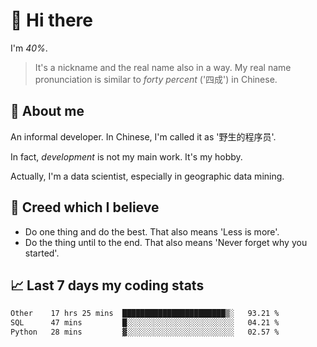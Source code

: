 # 👋 Hi there

I'm *40%*.

> It's a nickname and the real name also in a way.
> My real name pronunciation is similar to *forty percent* ('四成') in Chinese.

## :speech_balloon: About me

An informal developer. In Chinese, I'm called it as '野生的程序员'.

In fact, _development_ is not my main work. It's my hobby.

Actually, I'm a data scientist, especially in geographic data mining.

## :see_no_evil: Creed which I believe

- Do one thing and do the best. That also means 'Less is more'.
- Do the thing until to the end. That also means 'Never forget why you started'.

## :chart_with_upwards_trend: Last 7 days my coding stats

<!--START_SECTION:waka-->

```txt
Other    17 hrs 25 mins  ███████████████████████▒░   93.21 %
SQL      47 mins         █░░░░░░░░░░░░░░░░░░░░░░░░   04.21 %
Python   28 mins         ▓░░░░░░░░░░░░░░░░░░░░░░░░   02.57 %
```

<!--END_SECTION:waka-->
